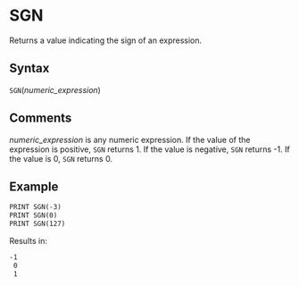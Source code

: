 # SGN

Returns a value indicating the sign of an expression.

## Syntax

`SGN`(*numeric_expression*)

## Comments

*numeric_expression* is any numeric expression. If the value of the expression is positive, `SGN` returns 1. If the value is negative, `SGN` returns -1. If the value is 0, `SGN` returns 0.

## Example

```vb
PRINT SGN(-3)
PRINT SGN(0)
PRINT SGN(127)
```

Results in:

```txt
-1
 0
 1
```
